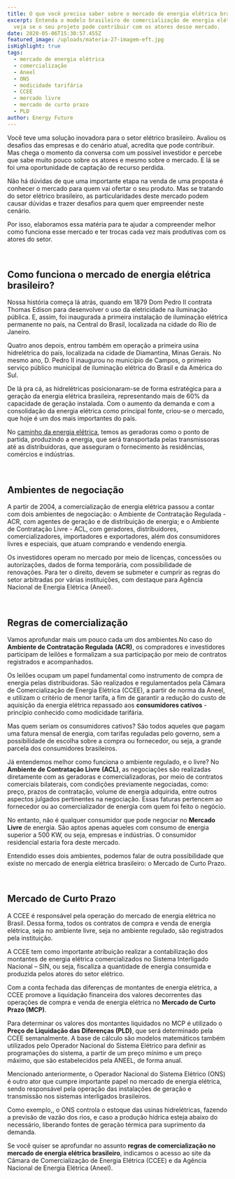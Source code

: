 ```yaml
---
title: O que você precisa saber sobre o mercado de energia elétrica brasileiro
excerpt: Entenda o modelo brasileiro de comercialização de energia elétrica e
  veja se o seu projeto pode contribuir com os atores desse mercado.
date: 2020-05-06T15:30:57.455Z
featured_image: /uploads/materia-27-imagem-eft.jpg
isHighlight: true
tags:
  - mercado de energia elétrica
  - comercialização
  - Aneel
  - ONS
  - modicidade tarifária
  - CCEE
  - mercado livre
  - mercado de curto prazo
  - PLD
author: Energy Future
---
```

Você teve uma solução inovadora para o setor elétrico brasileiro. Avaliou os desafios das empresas e do cenário atual, acredita que pode contribuir. Mas chega o momento da conversa com um possível investidor e percebe que sabe muito pouco sobre os atores e mesmo sobre o mercado. E lá se foi uma oportunidade de captação de recurso perdida.

Não há dúvidas de que uma importante etapa na venda de uma proposta é conhecer o mercado para quem vai ofertar o seu produto. Mas se tratando do setor elétrico brasileiro, as particularidades deste mercado podem causar dúvidas e trazer desafios para quem quer empreender neste cenário.

Por isso, elaboramos essa matéria para te ajudar a compreender melhor como funciona esse mercado e ter trocas cada vez mais produtivas com os atores do setor.

<Br>

## Como funciona o mercado de energia elétrica brasileiro?

Nossa história começa lá atrás, quando em 1879 Dom Pedro II contrata Thomas Edison para desenvolver o uso da eletricidade na iluminação pública. E, assim, foi inaugurada a primeira instalação de iluminação elétrica permanente no país, na Central do Brasil, localizada na cidade do Rio de Janeiro.

Quatro anos depois, entrou também em operação a primeira usina hidrelétrica do país, localizada na cidade de Diamantina, Minas Gerais. No mesmo ano, D. Pedro II inaugurou no município de Campos, o primeiro serviço público municipal de iluminação elétrica do Brasil e da América do Sul.

De lá pra cá, as hidrelétricas posicionaram-se de forma estratégica para a geração da energia elétrica brasileira, representando mais de 60% da capacidade de geração instalada. Com o aumento da demanda e com a consolidação da energia elétrica como principal fonte, criou-se o mercado, que hoje é um dos mais importantes do país.

No [caminho da energia elétrica]([https://www.energyfuture.com.br/noticias/entenda-como-funciona-o-setor-eletrico-brasileiro](https://www.energyfuture.com.br/noticias/entenda-como-funciona-o-setor-eletrico-brasileiro/)), temos as geradoras como o ponto de partida, produzindo a energia, que será transportada pelas transmissoras até as distribuidoras, que asseguram o fornecimento às residências, comércios e indústrias.

<BR>

## Ambientes de negociação

A partir de 2004, a comercialização de energia elétrica passou a contar com dois ambientes de negociação: o Ambiente de Contratação Regulada - ACR, com agentes de geração e de distribuição de energia; e o Ambiente de Contratação Livre - ACL, com geradores, distribuidores, comercializadores, importadores e exportadores, além dos consumidores livres e especiais, que atuam comprando e vendendo energia.

Os investidores operam no mercado por meio de licenças, concessões ou autorizações, dados de forma temporária, com possibilidade de renovações. Para ter o direito, devem se submeter e cumprir as regras do setor arbitradas por várias instituições, com destaque para Agência Nacional de Energia Elétrica (Aneel).

<BR>

## Regras de comercialização

Vamos aprofundar mais um pouco cada um dos ambientes.No caso do **Ambiente de Contratação Regulada** **(ACR)**, os compradores e investidores participam de leilões e formalizam a sua participação por meio de contratos registrados e acompanhados.

Os leilões ocupam um papel fundamental como instrumento de compra de energia pelas distribuidoras. São realizados e regulamentados pela Câmara de Comercialização de Energia Elétrica (CCEE), a partir de norma da Aneel, e utilizam o critério de menor tarifa, a fim de garantir a redução do custo de aquisição da energia elétrica repassado aos **consumidores cativos** -princípio conhecido como modicidade tarifária.

Mas quem seriam os consumidores cativos? São todos aqueles que pagam uma fatura mensal de energia, com tarifas reguladas pelo governo, sem a possibilidade de escolha sobre a compra ou fornecedor, ou seja, a grande parcela dos consumidores brasileiros.

Já entendemos melhor como funciona o ambiente regulado, e o livre? No **Ambiente de Contratação Livre** **(ACL)**, as negociações são realizadas diretamente com as geradoras e comercializadoras, por meio de contratos comerciais bilaterais, com condições previamente negociadas, como: preço, prazos de contratação, volume de energia adquirida, entre outros aspectos julgados pertinentes na negociação. Essas faturas pertencem ao fornecedor ou ao comercializador de energia com quem foi feito o negócio.

No entanto, não é qualquer consumidor que pode negociar no **Mercado Livre** de energia. São aptos apenas aqueles com consumo de energia superior a 500 KW, ou seja, empresas e indústrias. O consumidor residencial estaria fora deste mercado.

Entendido esses dois ambientes, podemos falar de outra possibilidade que existe no mercado de energia elétrica brasileiro: o Mercado de Curto Prazo.

<BR>

## Mercado de Curto Prazo

A CCEE é responsável pela operação do mercado de energia elétrica no Brasil. Dessa forma, todos os contratos de compra e venda de energia elétrica, seja no ambiente livre, seja no ambiente regulado, são registrados pela instituição.

A CCEE tem como importante atribuição realizar a contabilização dos montantes de energia elétrica comercializados no Sistema Interligado Nacional – SIN, ou seja, fiscaliza a quantidade de energia consumida e produzida pelos atores do setor elétrico.

Com a conta fechada das diferenças de montantes de energia elétrica, a CCEE promove a liquidação financeira dos valores decorrentes das operações de compra e venda de energia elétrica no **Mercado de Curto Prazo (MCP)**.

Para determinar os valores dos montantes liquidados no MCP é utilizado o **Preço de Liquidação das Diferenças (PLD)**, que será determinado pela CCEE semanalmente. A base de cálculo são modelos matemáticos também utilizados pelo Operador Nacional do Sistema Elétrico para definir as programações do sistema, a partir de um preço mínimo e um preço máximo, que são estabelecidos pela ANEEL, de forma anual.

Mencionado anteriormente, o Operador Nacional do Sistema Elétrico (ONS) é outro ator que cumpre importante papel no mercado de energia elétrica, sendo responsável pela operação das instalações de geração e transmissão nos sistemas interligados brasileiros.

Como exemplo,, o ONS controla o estoque das usinas hidrelétricas, fazendo a previsão de vazão dos rios, e caso a produção hídrica esteja abaixo do necessário, liberando fontes de geração térmica para suprimento da demanda.

Se você quiser se aprofundar no assunto **regras de comercialização no mercado de energia elétrica brasileiro**, indicamos o acesso ao site da Câmara de Comercialização de Energia Elétrica (CCEE) e da Agência Nacional de Energia Elétrica (Aneel).